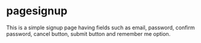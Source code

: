 # pagesignup

This is a simple signup page having fields such as email, password, confirm password, cancel button, submit button and remember me option.
